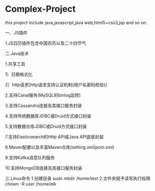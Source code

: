 # Complex-Project
this project include java,javascript,java web,html5+css3,jsp and so on.

一、JS插件

1.JS日历插件包含中国农历以及二十四节气

二.Java技术

1.共享工具

1）日期格式化

2）http请求[http请求支持认证机制(用户名密码校验)]

2.支持Canal服务(MySQL的binlog监控)

3.支持Cassandra连接及其接口服务封装

4.支持传统数据库JDBC或Druid方式接口封装

5.支持数据仓库JDBC或Druid方式接口封装

7.支持Elasticsearch的Http API或Java API底层封装

8.Maven配置以及丰富Maven仓库(setting.xml|pom.xml)

9.支持Kafka消息队列服务

10.支持MongoDB连接及其接口服务封装

三.Linux命令
1.创建目录
sudo mkdir /home/test
2.文件夹赋予读写执行权限
chown -R user /home/elk
